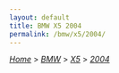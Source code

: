 ```yaml
---
layout: default
title: BMW X5 2004
permalink: /bmw/x5/2004/
---
```

[*Home*](/) > [*BMW*](/bmw/) > [*X5*](/bmw/x5/) > [*2004*](/bmw/x5/2004/)
